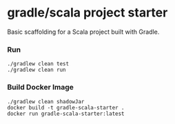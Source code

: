 # gradle/scala project starter

Basic scaffolding for a Scala project built with Gradle.

### Run
```
./gradlew clean test
./gradlew clean run
```

### Build Docker Image
```
./gradlew clean shadowJar
docker build -t gradle-scala-starter .
docker run gradle-scala-starter:latest
```